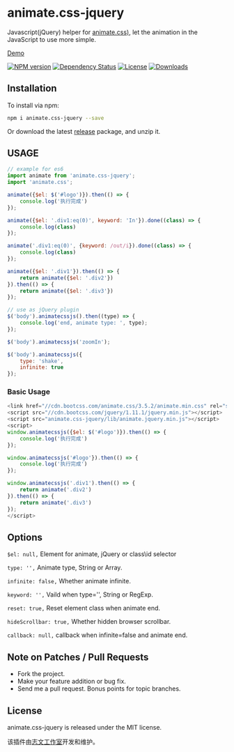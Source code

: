 # animate.css-jquery
Javascript(jQuery) helper for [animate.css)](https://daneden.github.io/animate.css), let the animation in the JavaScript to use more simple.

[Demo](http://lzw.me/pages/demo/animate.css-jquery/example)

[![NPM version][npm-image]][npm-url]
[![Dependency Status][david-image]][david-url]
[![License][license-image]][license-url]
[![Downloads][downloads-image]][downloads-url]

## Installation

To install via npm:

```bash
npm i animate.css-jquery --save
```

Or download the latest [release](https://github.com/lzwme/animate.css-jquery/releases) package, and unzip it.

## USAGE

```js
// example for es6
import animate from 'animate.css-jquery';
import 'animate.css';

animate({$el: $('#logo')}).then(() => {
    console.log('执行完成')
});

animate({$el: '.div1:eq(0)', keyword: 'In'}).done((class) => {
    console.log(class)
});

animate('.div1:eq(0)', {keyword: /out/i}).done((class) => {
    console.log(class)
});

animate({$el: '.div1'}).then(() => {
    return animate({$el: '.div2'})
}).then(() => {
    return animate({$el: '.div3'})
});

// use as jQuery plugin
$('body').animatecssjs().then((type) => {
    console.log('end, animate type: ', type);
});

$('body').animatecssjs('zoomIn');

$('body').animatecssjs({
    type: 'shake',
    infinite: true
});
```

### Basic Usage

```js
<link href="//cdn.bootcss.com/animate.css/3.5.2/animate.min.css" rel="stylesheet">
<script src="//cdn.bootcss.com/jquery/1.11.1/jquery.min.js"></script>
<script src="animate.css-jquery/lib/animate.jquery.min.js"></script>
<script>
window.animatecssjs({$el: $('#logo')}).then(() => {
    console.log('执行完成')
});

window.animatecssjs('#logo'}).then(() => {
    console.log('执行完成')
});

window.animatecssjs('.div1').then(() => {
    return animate('.div2')
}).then(() => {
    return animate('.div3')
});
</script>
```

## Options

`$el: null,` Element for animate, jQuery or class\id selector

`type: '',` Animate type, String or Array.

`infinite: false,` Whether animate infinite.

`keyword: '',` Vaild when type='', String or RegExp.

`reset: true,`  Reset element class when animate end.

`hideScrollbar: true,` Whether hidden browser scrollbar.

`callback: null,` callback when infinite=false and animate end.

## Note on Patches / Pull Requests

* Fork the project.
* Make your feature addition or bug fix.
* Send me a pull request. Bonus points for topic branches.

## License

animate.css-jquery is released under the MIT license.

该插件由[志文工作室](https://lzw.me)开发和维护。

[npm-image]: https://img.shields.io/npm/v/animate.css-jquery.svg?style=flat-square
[npm-url]: https://npmjs.org/package/animate.css-jquery
[github-tag]: https://img.shields.io/github/tag/lzwme/animate.css-jquery.svg?style=flat-square
[github-url]: https://github.com/lzwme/animate.css-jquery/tags
[travis-image]: https://img.shields.io/travis/lzwme/animate.css-jquery.svg?style=flat-square
[travis-url]: https://travis-ci.org/lzwme/animate.css-jquery
[coveralls-image]: https://img.shields.io/coveralls/lzwme/animate.css-jquery.svg?style=flat-square
[coveralls-url]: https://coveralls.io/r/lzwme/animate.css-jquery?branch=master
[david-image]: https://img.shields.io/david/lzwme/animate.css-jquery.svg?style=flat-square
[david-url]: https://david-dm.org/lzwme/animate.css-jquery
[license-image]: https://img.shields.io/npm/l/animate.css-jquery.svg?style=flat-square
[license-url]: LICENSE
[downloads-image]: https://img.shields.io/npm/dm/animate.css-jquery.svg?style=flat-square
[downloads-url]: https://npmjs.org/package/animate.css-jquery
